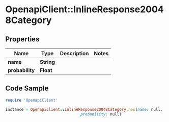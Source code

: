 # OpenapiClient::InlineResponse20048Category

## Properties

Name | Type | Description | Notes
------------ | ------------- | ------------- | -------------
**name** | **String** |  | 
**probability** | **Float** |  | 

## Code Sample

```ruby
require 'OpenapiClient'

instance = OpenapiClient::InlineResponse20048Category.new(name: null,
                                 probability: null)
```



